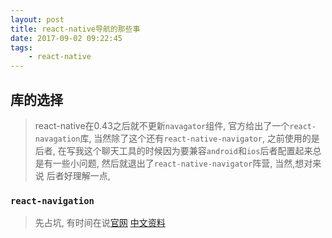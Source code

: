 ```yaml
---
layout: post
title: react-native导航的那些事
date: 2017-09-02 09:22:45
tags:
    - react-native
---
```


## 库的选择
> react-native在0.43之后就不更新`navagator`组件, 官方给出了一个`react-navagation`库, 当然除了这个还有`react-native-navigator`, 之前使用的是后者, 在写我这个聊天工具的时候因为要兼容`android`和`ios`后者配置起来总是有一些小问题,  然后就退出了`react-native-navigator`阵营, 当然,想对来说 后者好理解一点, 

### `react-navigation`

> 先占坑, 有时间在说[官网](https://reactnavigation.org/docs/navigators/tab)
> [中文资料](https://segmentfault.com/a/1190000009877220#articleHeader3)

